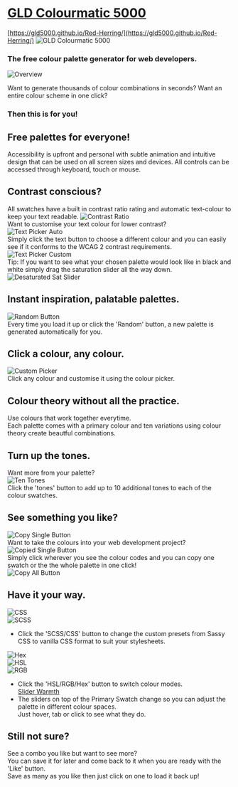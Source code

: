 # [GLD Colourmatic 5000](https://gld5000.github.io/Red-Herring/)
[https://gld5000.github.io/Red-Herring/](https://gld5000.github.io/Red-Herring/)
![GLD Colourmatic 5000](./media/img/screenshots/title-bar-b.jpg)
### The free colour palette generator for web developers.
![Overview](./media/img/screenshots/Overview.jpg)  
  

Want to generate thousands of colour combinations in seconds?
Want an entire colour scheme in one click?

### Then this is for you!  

## Free palettes for everyone!
Accessibility is upfront and personal with subtle animation and intuitive design that can be used on all screen sizes and devices.
All controls can be accessed through keyboard, touch or mouse.  

## Contrast conscious?   
All swatches have a built in contrast ratio rating and automatic text-colour to keep your text readable.
![Contrast Ratio](./media/img/screenshots/Contrast%20Ratio.jpg)    
Want to customise your text colour for lower contrast?   
![Text Picker Auto](./media/img/screenshots/Text%20Picker%20Auto.jpg)   
Simply click the text button to choose a different colour and you can easily see if it conforms to the WCAG 2 contrast requirements.   
![Text Picker Custom](./media/img/screenshots/Text%20Picker%20Custom.jpg)    
 Tip: If you want to see what your chosen palette would look like in black and white simply drag the saturation slider all the way down.   
 ![Desaturated Sat Slider](./media/img/screenshots/Desaturated%20Sat%20Slider.jpg) 
## Instant inspiration, palatable palettes.  
![Random Button](./media/img/screenshots/Random%20Button.jpg)  
Every time you load it up or click the 'Random' button, a new palette is generated automatically for you.   

## Click a colour, any colour.  
![Custom Picker](./media/img/screenshots/Custom%20Picker.jpg)  
Click any colour and customise it using the colour picker.  

## Colour theory without all the practice.  
Use colours that work together everytime.   
Each palette comes with a primary colour and ten variations using colour theory create beautful combinations.  

## Turn up the tones.  
Want more from your palette?   
![Ten Tones](./media/img/screenshots/Ten%20Tones.jpg)  
Click the 'tones' button to add up to 10 additional tones to each of the colour swatches.  

## See something you like?  
![Copy Single Button](./media/img/screenshots/Copy%20Single%20Swatch.jpg)    
Want to take the colours into your web development project?  
![Copied Single Button](./media/img/screenshots/Copied%20Single%20Swatch.jpg)   
Simply click wherever you see the colour codes and you can copy one swatch or the the whole palette in one click!  
![Copy All Button](./media/img/screenshots/Copied%20All.jpg)    

## Have it your way.  
![CSS](./media/img/screenshots/CSS%20Mode.jpg)  
![SCSS](./media/img/screenshots/SCSS%20Mode.jpg)  
* Click the 'SCSS/CSS' button to change the custom presets from Sassy CSS to vanilla CSS format to suit your stylesheets.  

![Hex](./media/img/screenshots/Hex.jpg)  
![HSL](./media/img/screenshots/HSL.jpg)  
![RGB](./media/img/screenshots/RGB.jpg)  
* Click the 'HSL/RGB/Hex' button to switch colour modes.   
[Slider Warmth](./media/img/screenshots/Slider%20Warmth.jpg)
* The sliders on top of the Primary Swatch change so you can adjust the palette in different colour spaces.  
Just hover, tab or click to see what they do.  

## Still not sure?  
See a combo you like but want to see more?   
You can save it for later and come back to it when you are ready with the 'Like' button.  
Save as many as you like then just click on one to load it back up!  
